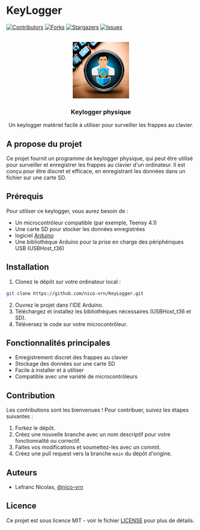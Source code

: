 # KeyLogger
<a name="readme-top"></a>

[![Contributors][contributors-shield]][contributors-url]
[![Forks][forks-shield]][forks-url]
[![Stargazers][stars-shield]][stars-url]
[![Issues][issues-shield]][issues-url]

<!-- PROJECT LOGO -->
<br />
<div align="center">
  <a href="https://github.com/nico-vrn/CorpTrack">
    <img src="Images/logo_keylogger.png" alt="Logo" width="150" height="150">
  </a>

  <h3 align="center">Keylogger physique</h3>

  <p align="center">
    Un keylogger matériel facile à utiliser pour surveiller les frappes au clavier.
    <br />
   </p>
</div>

## A propose du projet 

Ce projet fournit un programme de keylogger physique, qui peut être utilisé pour surveiller et enregistrer les frappes au clavier d'un ordinateur. Il est conçu pour être discret et efficace, en enregistrant les données dans un fichier sur une carte SD.


## Prérequis

Pour utiliser ce keylogger, vous aurez besoin de :

* Un microcontrôleur compatible (par exemple, Teensy 4.1)
* Une carte SD pour stocker les données enregistrées
* logiciel [Arduino](https://www.arduino.cc/en/software)
* Une bibliothèque Arduino pour la prise en charge des périphériques USB (USBHost_t36)

## Installation

1. Clonez le dépôt sur votre ordinateur local :

```sh
git clone https://github.com/nico-vrn/KeyLogger.git
```
2. Ouvrez le projet dans l'IDE Arduino.
3. Téléchargez et installez les bibliothèques nécessaires (USBHost_t36 et SD).
4. Téléversez le code sur votre microcontrôleur.

## Fonctionnalités principales

* Enregistrement discret des frappes au clavier
* Stockage des données sur une carte SD
* Facile à installer et à utiliser
* Compatible avec une variété de microcontrôleurs

## Contribution

Les contributions sont les bienvenues ! Pour contribuer, suivez les étapes suivantes :

1. Forkez le dépôt.
2. Créez une nouvelle branche avec un nom descriptif pour votre fonctionnalité ou correctif.
3. Faites vos modifications et soumettez-les avec un commit.
4. Créez une pull request vers la branche `main` du dépôt d'origine.

## Auteurs

- Lefranc Nicolas, [@nico-vrn](https://github.com/nico-vrn)

## Licence

Ce projet est sous licence MIT - voir le fichier [LICENSE](LICENSE) pour plus de détails.


<!-- MARKDOWN LINKS & IMAGES -->
<!-- https://www.markdownguide.org/basic-syntax/#reference-style-links -->
[contributors-shield]: https://img.shields.io/github/contributors/nico-vrn/KeyLogger?style=for-the-badge
[contributors-url]: https://github.com/nico-vrn/KeyLogger/graphs/contributors
[forks-shield]: https://img.shields.io/github/forks/nico-vrn/KeyLogger.svg?style=for-the-badge
[forks-url]: https://github.com/nico-vrn/KeyLogger/network/members
[stars-shield]: https://img.shields.io/github/stars/nico-vrn/KeyLogger.svg?style=for-the-badge
[stars-url]: https://github.com/nico-vrn/KeyLogger/stargazers
[issues-shield]: https://img.shields.io/github/issues/nico-vrn/KeyLogger.svg?style=for-the-badge
[issues-url]: https://github.com/nico-vrn/KeyLogger/issues
